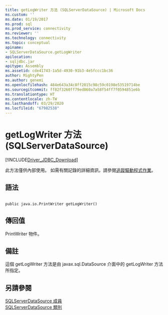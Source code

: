 ```yaml
---
title: getLogWriter 方法 (SQLServerDataSource) | Microsoft Docs
ms.custom: ''
ms.date: 01/19/2017
ms.prod: sql
ms.prod_service: connectivity
ms.reviewer: ''
ms.technology: connectivity
ms.topic: conceptual
apiname:
- SQLServerDataSource.getLogWriter
apilocation:
- sqljdbc.jar
apitype: Assembly
ms.assetid: cde41743-1a5d-4930-91b3-4e5fccc1bc36
author: MightyPen
ms.author: genemi
ms.openlocfilehash: 484e643a34c8ff2015c98c59c0198e53519714be
ms.sourcegitcommit: ff82f3260ff79ed860a7a58f54ff7f0594851e6b
ms.translationtype: HT
ms.contentlocale: zh-TW
ms.lasthandoff: 03/29/2020
ms.locfileid: "67982538"
---
```

# <a name="getlogwriter-method-sqlserverdatasource"></a>getLogWriter 方法 (SQLServerDataSource)
[!INCLUDE[Driver_JDBC_Download](../../../includes/driver_jdbc_download.md)]

  此方法僅供內部使用。 如需有關記錄的詳細資訊，請參閱[追蹤驅動程式作業](../../../connect/jdbc/tracing-driver-operation.md)。  
  
## <a name="syntax"></a>語法  
  
```  
  
public java.io.PrintWriter getLogWriter()  
```  
  
## <a name="return-value"></a>傳回值  
 PrintWriter 物件。  
  
## <a name="remarks"></a>備註  
 這個 getLogWriter 方法是由 javax.sql.DataSource 介面中的 getLogWriter 方法所指定。  
  
## <a name="see-also"></a>另請參閱  
 [SQLServerDataSource 成員](../../../connect/jdbc/reference/sqlserverdatasource-members.md)   
 [SQLServerDataSource 類別](../../../connect/jdbc/reference/sqlserverdatasource-class.md)  
  
  
